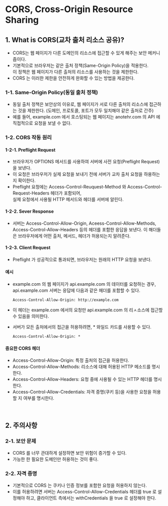 # CORS, Cross-Origin Resource Sharing

## 1. What is CORS(교차 출처 리소스 공유)?
- CORS는 웹 페이지가 다른 도메인의 리소스에 접근할 수 있게 해주는 보안 메커니즘이다.
- 기본적으로 브라우저는 같은 출처 정책(Same-Origin Policy)을 적용한다.  
  이 정책은 웹 페이지가 다른 출처의 리소스를 사용하는 것을 제한한다.
- CORS 는 이러한 제한을 안전하게 완화할 수 있는 방법을 제공한다.

### 1-1. Same-Origin Policy(동일 출처 정책)
- 동일 출처 정책은 보안상의 이유로, 웹 페이지가 서로 다른 출처의 리소스에 접근하는 것을 제한한다.
  (도메인, 프로토콜, 포트가 모두 일치해야 같은 출처로 간주)
- 예를 들어, example.com 에서 호스팅되는 웹 페이지는 anotehr.com 의 API 에 직접적으로 요청을 보낼 수 없다.

### 1-2. CORS 작동 원리
#### 1-2-1. Preflight Request
- 브라우저가 OPTIONS 메서드를 사용하여 서버에 사전 요청(Preflight Request)을 보낸다.
- 이 요청은 브라우저가 실제 요청을 보내기 전에 서버가 교차 출처 요청을 하용하는지 확이한다.
- Preflight 요청에는 Access-Control-Reuquest-Method 와 Access-Control-Request-Headers 헤더가 포함되어,  
  실제 요청에서 사용될 HTTP 메서드와 헤더를 서버에 알린다.
#### 1-2-2. Sever Response
- 서버는 Access-Control-Allow-Origin, Aceess-Control-Allow-Methods, Access-Control-Allow-Headers 등의
  헤더를 포함한 응답을 보낸다. 이 해더들은 브라우저에게 어떤 출처, 메서드, 헤더가 허용되는지 알려준다.
#### 1-2-3. Client Request
- Preflight 가 성공적으로 통과되면, 브라우저는 원래의 HTTP 요청을 보낸다.
#### 예시
- example.com 의 웹 페이지가 api.example.com 의 데이터를 요청하는 경우,  
  api.example.com 서버는 응답에 다음과 같은 헤더를 포함할 수 있다.

      Access-Control-Allow-Origin: http://example.com
- 이 헤더는 example.com 에서의 요청만 api.example.com 의 리ㅅ소스에 접근할 수 있음을 의미한다.
- 서버가 모든 출처에서의 접근을 허용하려면, * 와일드 카드를 사용할 수 있다.

      Access-Control-Allow-Origin: *
#### 중요한 CORS 헤더
- Access-Control-Allow-Origin: 특정 출처의 접근을 허용한다.
- Access-Control-Allow-Methods: 리소스에 대해 허용된 HTTP 메소드를 명시한다.
- Access-Control-Allow-Headers: 요청 중에 사용될 수 있는 HTTP 헤더를 명시한다.
- Access-Control-Allow-Credentials: 자격 증명(쿠키 등)을 사용한 요청을 허용할 지 여부를 명시한다.

<br>
  
## 2. 주의사항
### 2-1. 보안 문제
- CORS 를 너무 관대하게 설정하면 보안 위험이 증가할 수 있다.
- 가능한 한 필요한 도메인만 허용하는 것이 좋다.

### 2-2. 자격 증명
- 기본적으로 CORS 는 쿠키나 인증 정보를 포함한 요청을 허용하지 않는다.
- 이를 허용하려면 서버는 Access-Control-Allow-Credentials 헤더를 true 로 설정해야 하고,
  클라이언트 측에서는 withCredentials 을 true 로 설정해야 한다.
